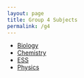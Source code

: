 ```yaml
---
layout: page
title: Group 4 Subjects
permalink: /g4
---
```


- [Biology](/g4/biology)
- [Chemistry](/g4/chemistry)
- [ESS](/g4/ess)
- [Physics](/g4/physics)
